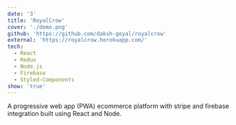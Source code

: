```yaml
---
date: '3'
title: 'RoyalCrow'
cover: './demo.png'
github: 'https://github.com/daksh-goyal/royalcrow'
external: 'https://royalcrow.herokuapp.com/'
tech:
  - React
  - Redux
  - Node.js
  - Firebase
  - Styled-Components
show: 'true'
---
```


A progressive web app (PWA) ecommerce platform with stripe and firebase integration built using React and Node.
